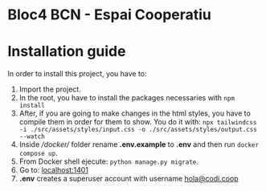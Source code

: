 # Bloc4 BCN - Espai Cooperatiu

# Installation guide
In order to install this project, you have to:

1. Import the project.
2. In the root, you have to install the packages necessaries with `npm install`
3. After, if you are going to make changes in the html styles, you have to compile them in order for them to show. You do it with:
`npx tailwindcss -i ./src/assets/styles/input.css -o ./src/assets/styles/output.css --watch`
4. Inside */docker/* folder rename **.env.example** to **.env** and then run  `docker compose up`.
5. From Docker shell ejecute: `python manage.py migrate`.
6. Go to: [localhost:1401](http://localhost:1401)
7. **.env** creates a superuser account with username hola@codi.coop
